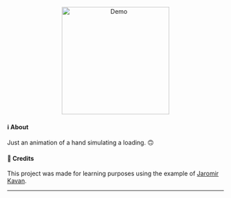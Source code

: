 <p align="center">
  <a href=" https://andrewdourado.github.io/hand-animation/" target="_blank">
    <img alt="Demo" src="https://res.cloudinary.com/andredourado/image/upload/v1605209687/shared/view-demo_u7t8sb.png" width="250">
  </a>
</p>

#### :information_source: About
Just an animation of a hand simulating a loading. 🙃

#### :memo: Credits
This project was made for learning purposes using the example of [Jaromir Kavan](https://dribbble.com/shots/1945392).

---
